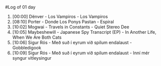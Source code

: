 #Log of 01 day

1. [00:00] Dënver - Los Vampiros - Los Vampiros
1. [08:10] Porter - Donde Los Ponys Pastan - Espiral
1. [10:02] Mogwai - Travels in Constants - Quiet Stereo Dee
1. [10:05] Maybeshewill - Japanese Spy Transcript (EP) - In Another Life, When We Are Both Cats
1. [10:06] Sigur Rós - Með suð í eyrum við spilum endalaust - Gobbledigook
1. [10:09] Sigur Rós - Með suð í eyrum við spilum endalaust - Inní mér syngur vitleysingur
